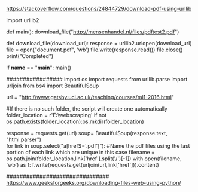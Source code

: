 https://stackoverflow.com/questions/24844729/download-pdf-using-urllib



import urllib2

def main():
    download_file("http://mensenhandel.nl/files/pdftest2.pdf")

def download_file(download_url):
    response = urllib2.urlopen(download_url)
    file = open("document.pdf", 'wb')
    file.write(response.read())
    file.close()
    print("Completed")

if __name__ == "__main__":
    main()




#################
import os
import requests
from urllib.parse import urljoin
from bs4 import BeautifulSoup

url = "http://www.gatsby.ucl.ac.uk/teaching/courses/ml1-2016.html"

#If there is no such folder, the script will create one automatically
folder_location = r'E:\webscraping'
if not os.path.exists(folder_location):os.mkdir(folder_location)

response = requests.get(url)
soup= BeautifulSoup(response.text, "html.parser")     
for link in soup.select("a[href$='.pdf']"):
    #Name the pdf files using the last portion of each link which are unique in this case
    filename = os.path.join(folder_location,link['href'].split('/')[-1])
    with open(filename, 'wb') as f:
        f.write(requests.get(urljoin(url,link['href'])).content)
        
        
        
###############################
https://www.geeksforgeeks.org/downloading-files-web-using-python/
